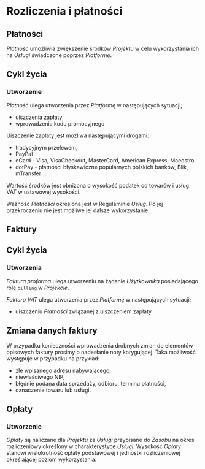 # Rozliczenia i płatności

## Płatności

*Płatność* umożliwia zwiększenie środków *Projektu* w celu wykorzystania ich na *Usługi* świadczone poprzez *Platformę*.

## Cykl życia

### Utworzenie

*Płatność* ulega utworzenia przez *Platformę* w następujących sytuacji;

 * uiszczenia zapłaty
 * wprowadzenia kodu promocyjnego
 
Uiszczenie zapłaty jest możliwa następującymi drogami:

* tradycyjnym przelewem,
* PayPal
* eCard - Visa, VisaCheckout, MasterCard, American Express, Maeostro
* dotPay - płatności błyskawiczne popularnych polskich banków, Blik, mTransfer

Wartość środków jest obniżona o wysokość podatek od towarów i usług VAT w ustawowej wysokości. 

Ważność *Płatności* określona jest w Regulaminie *Usług*. Po jej przekroczeniu nie jest możliwe jej dalsze wykorzystanie.

## Faktury

## Cykl życia

### Utworzenia

*Faktura proforma* ulega utworzeniu na żądanie *Użytkownika* posiadającego rolę ```billing``` w *Projekcie*.

*Faktura VAT* ulega utworzenia przez *Platformę* w następujących sytuacji;

 * uiszczeniu *Płatności* związanej z uiszczeniem zapłaty

## Zmiana danych faktury

W  przypadku konieczności wprowadzenia drobnych zmian do elementów opisowych faktury prosimy o nadesłanie noty korygującej. Taka możliwość występuje w przypadku na przykład:

 * żle wpisanego adresu nabywającego,
 * niewłaściwego NIP,
 * błędnie podana data sprzedaży, odbioru, terminu płatności,
 * oznaczenie towaru lub usługi.

## Opłaty

### Utworzenie

*Opłaty* są naliczane dla *Projektu* za *Usługi* przypisane do *Zasobu* na okres rozliczeniowy określony w charakterystyce *Usługi*. Wysokość *Opłaty* stanowi wielokrotność opłaty podstawowej i jednostki rozliczeniowej określającej poziom wykorzystania.